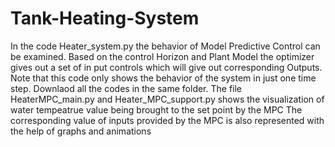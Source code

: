 # Tank-Heating-System
In the code Heater_system.py the behavior of Model Predictive Control can be examined. Based on the control Horizon and Plant Model the optimizer gives out a set of in put controls which will give out corresponding Outputs. Note that this code only shows the behavior of the system in just one time step.
Downlaod all the codes in the same folder.
The file HeaterMPC_main.py and Heater_MPC_support.py shows the visualization of water tempeatrue value being brought to the set point by the MPC
The corresponding value of inputs provided by the MPC is also represented with the help of graphs and animations

